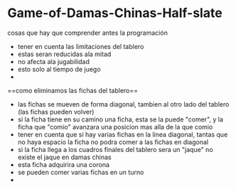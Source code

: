 # Game-of-Damas-Chinas-Half-slate
cosas que hay que comprender antes la programación 
* tener en cuenta las limitaciones del tablero
* estas seran reducidas ala mitad
* no afecta ala jugabilidad
* esto solo al tiempo de juego
*  
==como eliminamos las fichas del tablero==

* las fichas se mueven de forma diagonal, tambien al otro lado del tablero (las fichas pueden volver)
* si la ficha tiene en su camino una ficha, esta se la puede "comer", y la ficha que "comio" avanzara una posicion mas alla de la que comio
* tener en cuenta que si hay varias fichas en la linea diagonal, tantas que no haya espacio la ficha no podra comer a las fichas en diagonal
* si la ficha llega a los cuadros finales del tablero sera un "jaque" no existe el jaque en damas chinas
* esta ficha adquirira una corona
*  se pueden comer varias fichas en un turno
*  



